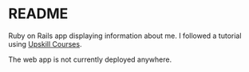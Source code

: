 # README
Ruby on Rails app displaying information about me. I followed a tutorial using [Upskill Courses](https://upskillcourses.com/).

The web app is not currently deployed anywhere.
